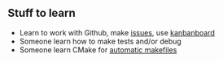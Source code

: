 ## Stuff to learn
* Learn to work with Github, make [issues](https://github.com/miricinka/IFJ20/issues), use [kanbanboard](https://github.com/miricinka/IFJ20/projects/2)
* Someone learn how to make tests and/or debug
* Someone learn CMake for [automatic makefiles](http://ivs.fit.vutbr.cz/)
